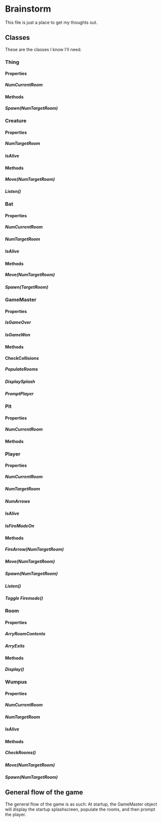 # Brainstorm
This file is just a place to get my thoughts out.


## Classes
These are the classes I know I'll need.

### Thing
#### Properties
##### NumCurrentRoom
#### Methods
##### Spawn(NumTargetRoom)

### Creature
#### Properties
##### NumTargetRoom
##### IsAlive
#### Methods
##### Move(NumTargetRoom)
##### Listen()




### Bat
#### Properties
##### NumCurrentRoom
##### NumTargetRoom
##### IsAlive
#### Methods
##### Move(NumTargetRoom)
##### Spawn(TargetRoom)

### GameMaster
#### Properties
##### IsGameOver
##### IsGameWon
#### Methods
#### CheckCollisions
##### PopulateRooms
##### DisplaySplash
##### PromptPlayer

### Pit
#### Properties
##### NumCurrentRoom
#### Methods

### Player
#### Properties
##### NumCurrentRoom
##### NumTargetRoom
##### NumArrows
##### IsAlive
##### IsFireModeOn
#### Methods
##### FireArrow(NumTargetRoom)
##### Move(NumTargetRoom)
##### Spawn(NumTargetRoom)
##### Listen()
##### Toggle Firemode()

### Room
#### Properties
##### ArryRoomContents
##### ArryExits
#### Methods
##### Display()

### Wumpus
#### Properties
##### NumCurrentRoom
##### NumTargetRoom
##### IsAlive
#### Methods
##### CheckRooms()
##### Move(NumTargetRoom)
##### Spawn(NumTargetRoom)

## General flow of the game
The general flow of the game is as such:
At startup, the GameMaster object will display the startup splashscreen, populate the rooms, and then prompt the player.
